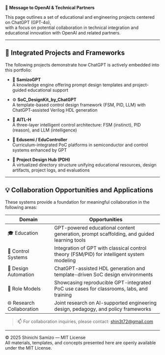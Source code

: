 🤝 **Message to OpenAI & Technical Partners**

This page outlines a set of educational and engineering projects centered on ChatGPT (GPT-4o),  
with a focus on potential collaboration in technical integration and educational innovation with OpenAI and related partners.

---

## 🔧 Integrated Projects and Frameworks

The following projects demonstrate how ChatGPT is actively embedded into this portfolio:

- 🧠 **SamizoGPT**  
  A knowledge engine offering prompt design templates and project-guided educational support

- ⚙️ **SoC_DesignKit_by_ChatGPT**  
  A template-based control design framework (FSM, PID, LLM) with ChatGPT-assisted Verilog HDL generation

- 🤖 **AITL-H**  
  A three-layer intelligent control architecture: FSM (instinct), PID (reason), and LLM (intelligence)

- 📘 **Edusemi / EduController**  
  Curriculum-integrated PoC platforms in semiconductor and control systems enhanced by GPT

- 🧩 **Project Design Hub (PDH)**  
  A virtualized directory structure unifying educational resources, design artifacts, project logs, and evaluations

---

## 💡 Collaboration Opportunities and Applications

These systems provide a foundation for meaningful collaboration in the following areas:

| Domain | Opportunities |
|--------|---------------|
| 🎓 Education | GPT-powered educational content generation, prompt scaffolding, and guided learning tools |
| 🤖 Control Systems | Integration of GPT with classical control theory (FSM/PID) for intelligent system modeling |
| 🧠 Design Automation | ChatGPT-assisted HDL generation and template-driven SoC design environments |
| 📘 Role Models | Showcasing reproducible GPT-integrated PoC use cases for classrooms, labs, and training |
| 🌐 Research Collaboration | Joint research on AI-supported engineering design, pedagogy, and policy frameworks |

> 📫 For collaboration inquiries, please contact: [shin3t72@gmail.com](mailto:shin3t72@gmail.com)

---

© 2025 Shinichi Samizo — MIT License  
All materials, templates, and concepts presented here are openly available under the MIT License.
